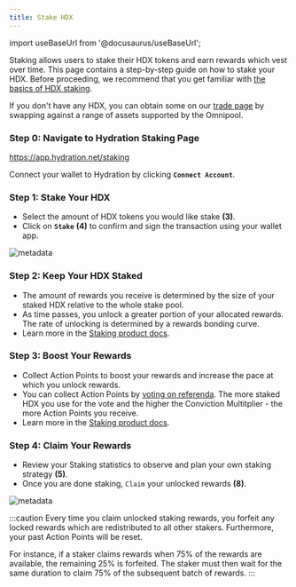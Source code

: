 ```yaml
---
title: Stake HDX
---
```


import useBaseUrl from '@docusaurus/useBaseUrl';

Staking allows users to stake their HDX tokens and earn rewards which vest over time. This page contains a step-by-step guide on how to stake your HDX. Before proceeding, we recommend that you get familiar with [the basics of HDX staking](/staking).

If you don't have any HDX, you can obtain some on our [trade page](https://app.hydration.net/#/trade) by swapping against a range of assets supported by the Omnipool.

### Step 0: Navigate to Hydration Staking Page

https://app.hydration.net/staking

Connect your wallet to Hydration by clicking **`Connect Account`**.

### Step 1: Stake Your HDX

- Select the amount of HDX tokens you would like stake **(3)**.
- Click on **`Stake`** **(4)** to confirm and sign the transaction using your wallet app.

<div style={{textAlign: 'center'}}>
  <img alt="metadata" src={useBaseUrl('/howto_stake/staking_1.jpg')} />
</div>

### Step 2: Keep Your HDX Staked

- The amount of rewards you receive is determined by the size of your staked HDX relative to the whole stake pool.
- As time passes, you unlock a greater portion of your allocated rewards. The rate of unlocking is determined by a rewards bonding curve.
- Learn more in the [Staking product docs](/staking).

### Step 3: Boost Your Rewards

- Collect Action Points to boost your rewards and increase the pace at which you unlock rewards.
- You can collect Action Points by [voting on referenda](https://hydradx.subsquare.io/democracy/referenda). The more staked HDX you use for the vote and the higher the Conviction Multitplier - the more Action Points you receive.
- Learn more in the [Staking product docs](/staking).

### Step 4: Claim Your Rewards

- Review your Staking statistics to observe and plan your own staking strategy **(5)**.
- Once you are done staking, `Claim` your unlocked rewards **(8)**.

<div style={{textAlign: 'center'}}>
  <img alt="metadata" src={useBaseUrl('/howto_stake/staking_2.jpg')} />
</div>

:::caution
Every time you claim unlocked staking rewards, you forfeit any locked rewards which are redistributed to all other stakers. Furthermore, your past Action Points will be reset.

For instance, if a staker claims rewards when 75% of the rewards are available, the remaining 25% is forfeited. The staker must then wait for the same duration to claim 75% of the subsequent batch of rewards.
:::
